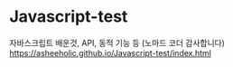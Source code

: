 # Javascript-test
자바스크립트 배운것, API, 동적 기능 등 (노마드 코더 감사합니다)
https://asheeholic.github.io/Javascript-test/index.html
